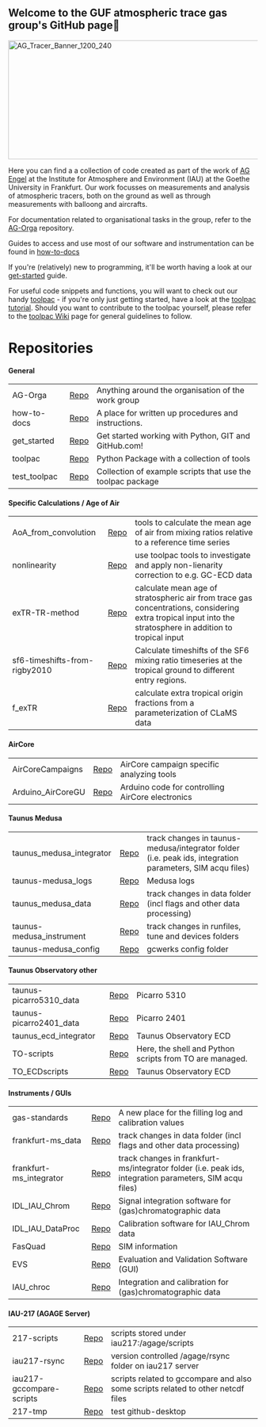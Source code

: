 ## Welcome to the GUF atmospheric trace gas group's GitHub page👋

<img width="1200" height="240" alt="AG_Tracer_Banner_1200_240" src="https://github.com/user-attachments/assets/a72429b5-505b-4a64-9924-ee89287d84d3" />

Here you can find a a collection of code created as part of the work of [AG Engel](https://www.goethe-university-frankfurt.de/158390028/Atmospheric_Tracers) at the Institute for Atmosphere and Environment (IAU) at the Goethe University in Frankfurt. Our work focusses on measurements and analysis of atmospheric tracers, both on the ground as well as through measurements with balloong and aircrafts. 

For documentation related to organisational tasks in the group, 
refer to the [AG-Orga](https://github.com/AtmosphericAngels/AG-Orga) repository. 

Guides to access and use most of our software and instrumentation can be found 
in [how-to-docs](https://github.com/AtmosphericAngels/how-to-docs)

If you're (relatively) new to programming, it'll be worth having a look at our 
[get-started](https://github.com/AtmosphericAngels/get_started) guide. 

For useful code snippets and functions, you will want to check out 
our handy [toolpac](https://github.com/AtmosphericAngels/toolpac) - if 
you're only just getting started, have a look at
the [toolpac tutorial](https://github.com/AtmosphericAngels/get_started/blob/master/How_to_toolpac.md).
Should you want to contribute to the toolpac yourself, please refer to the 
[toolpac Wiki](https://github.com/AtmosphericAngels/toolpac/wiki) page for general guidelines to follow. 

# Repositories
#### General

<table>
  <tr>
    <td>AG-Orga</th>
    <td><a href="https://github.com/AtmosphericAngels/AG-Orga">Repo</a></td>
    <td>Anything around the organisation of the work group</td>
  </tr>
  <tr>
    <td>how-to-docs</th>
    <td><a href="https://github.com/AtmosphericAngels/how-to-docs">Repo</a></td>
    <td>A place for written up procedures and instructions.</td  </tr>
  <tr>
    <td>get_started</th>
    <td><a href="https://github.com/AtmosphericAngels/get_started">Repo</a></td>
    <td>Get started working with Python, GIT and GitHub.com!</td>
  </tr>
  <tr>
    <td>toolpac</th>
    <td><a href="https://github.com/AtmosphericAngels/toolpac">Repo</a></td>
    <td>Python Package with a collection of tools</td>
  </tr>
  <tr>
    <td>test_toolpac</th>
    <td><a href="https://github.com/AtmosphericAngels/test_toolpac">Repo</a></td>
    <td>Collection of example scripts that use the toolpac package</td>
  </tr>
</table> 


#### Specific Calculations / Age of Air
<table>
  <tr>
    <td>AoA_from_convolution</th>
    <td><a href="https://github.com/AtmosphericAngels/AoA_from_convolution">Repo</a></td>
    <td>tools to calculate the mean age of air from mixing ratios relative to a reference time series</td>
  </tr>
  <tr>
    <td>nonlinearity</th>
    <td><a href="https://github.com/AtmosphericAngels/nonlinearity">Repo</a></td>
    <td>use toolpac tools to investigate and apply non-lienarity correction to e.g. GC-ECD data</td  </tr>
  <tr>
    <td>exTR-TR-method</th>
    <td><a href="https://github.com/AtmosphericAngels/exTR-TR-method">Repo</a></td>
    <td>calculate mean age of stratospheric air from trace gas concentrations, considering extra tropical input into the stratosphere in addition to tropical input</td>
  </tr>
  <tr>
    <td>sf6-timeshifts-from-rigby2010</th>
    <td><a href="https://github.com/AtmosphericAngels/sf6-timeshifts-from-rigby2010">Repo</a></td>
    <td>Calculate timeshifts of the SF6 mixing ratio timeseries at the tropical ground to different entry regions.</td>
  </tr>
  <tr>
    <td>f_exTR</th>
    <td><a href="https://github.com/AtmosphericAngels/f_exTR">Repo</a></td>
    <td>calculate extra tropical origin fractions from a parameterization of CLaMS data</td>
  </tr>
</table> 


#### AirCore
<table>
  <tr>
    <td>AirCoreCampaigns</th>
    <td><a href="https://github.com/AtmosphericAngels/AirCoreCampaigns">Repo</a></td>
    <td>AirCore campaign specific analyzing tools</td>
  </tr>
  <tr>
    <td>Arduino_AirCoreGU</th>
    <td><a href="https://github.com/AtmosphericAngels/Arduino_AirCoreGU">Repo</a></td>
    <td>Arduino code for controlling AirCore electronics</td>  
</tr>
</table>

#### Taunus Medusa
<table>
  <tr>
    <td>taunus_medusa_integrator</th>
    <td><a href="https://github.com/AtmosphericAngels/taunus_medusa_integrator">Repo</a></td>
    <td>track changes in taunus-medusa/integrator folder (i.e. peak ids, integration parameters, SIM acqu files)</td>  
  </tr>
  <tr>
    <td>taunus-medusa_logs</th>
    <td><a href="https://github.com/AtmosphericAngels/taunus-medusa_logs">Repo</a></td>
    <td>Medusa logs</td>  
  <tr>
    <td>taunus_medusa_data</th>
    <td><a href="https://github.com/AtmosphericAngels/taunus_medusa_data">Repo</a></td>
    <td>track changes in data folder (incl flags and other data processing)</td>  
  </tr>
  <tr>
    <td>taunus-medusa_instrument</th>
    <td><a href="https://github.com/AtmosphericAngels/taunus-medusa_instrument">Repo</a></td>
    <td>track changes in runfiles, tune and devices folders</td>  
  </tr>
  <tr>
    <td>taunus-medusa_config</th>
    <td><a href="https://github.com/AtmosphericAngels/taunus-medusa_config">Repo</a></td>
    <td>gcwerks config folder </td>  
  </tr>
</table> 

#### Taunus Observatory other
<table>
  <tr>
    <td>taunus-picarro5310_data</th>
    <td><a href="https://github.com/AtmosphericAngels/taunus-picarro5310_data">Repo</a></td>
    <td>Picarro 5310</td>  
  </tr>
  <tr>
    <td>taunus-picarro2401_data</th>
    <td><a href="https://github.com/AtmosphericAngels/taunus-picarro2401_data">Repo</a></td>
    <td>Picarro 2401</td>  
  <tr>
    <td>taunus_ecd_integrator</th>
    <td><a href="https://github.com/AtmosphericAngels/taunus_ecd_integrator">Repo</a></td>
    <td>Taunus Observatory ECD</td>  
  </tr>
  <tr>
    <td>TO-scripts</th>
    <td><a href="https://github.com/AtmosphericAngels/TO-scripts">Repo</a></td>
    <td>Here, the shell and Python scripts from TO are managed.</td>  
  </tr>
  <tr>
    <td>TO_ECDscripts</th>
    <td><a href="https://github.com/AtmosphericAngels/TO_ECDscripts">Repo</a></td>
    <td>Taunus Observatory ECD</td>  
  </tr>
</table> 

#### Instruments / GUIs

<table>
  <tr>
    <td>gas-standards</th>
    <td><a href="https://github.com/AtmosphericAngels/gas-standards">Repo</a></td>
    <td>A new place for the filling log and calibration values</td>  
  </tr>
  <tr>
    <td>frankfurt-ms_data</th>
    <td><a href="https://github.com/AtmosphericAngels/frankfurt-ms_data">Repo</a></td>
    <td>track changes in data folder (incl flags and other data processing)</td>  
  <tr>
    <td>frankfurt-ms_integrator</th>
    <td><a href="https://github.com/AtmosphericAngels/frankfurt-ms_integrator">Repo</a></td>
    <td>track changes in frankfurt-ms/integrator folder (i.e. peak ids, integration parameters, SIM acqu files)</td>  
  </tr>
  <tr>
    <td>IDL_IAU_Chrom</th>
    <td><a href="https://github.com/AtmosphericAngels/IDL_IAU_Chrom">Repo</a></td>
    <td>Signal integration software for (gas)chromatographic data</td>  
  </tr>
  <tr>
    <td>IDL_IAU_DataProc</th>
    <td><a href="https://github.com/AtmosphericAngels/IDL_IAU_DataProc">Repo</a></td>
    <td>Calibration software for IAU_Chrom data</td>  
  </tr>
  <tr>
    <td>FasQuad</th>
    <td><a href="https://github.com/AtmosphericAngels/FasQuad">Repo</a></td>
    <td>SIM information</td>  
  </tr>
  <tr>
    <td>EVS</th>
    <td><a href="https://github.com/AtmosphericAngels/EVS">Repo</a></td>
    <td>Evaluation and Validation Software (GUI)</td>  
  </tr>
  <tr>
    <td>IAU_chroc</th>
    <td><a href="https://github.com/AtmosphericAngels/IAU_chroc">Repo</a></td>
    <td>Integration and calibration for (gas)chromatographic data</td>  
  </tr>
</table> 

#### IAU-217 (AGAGE Server)
<table>
  <tr>
    <td>217-scripts</th>
    <td><a href="https://github.com/AtmosphericAngels/217-scripts">Repo</a></td>
    <td>scripts stored under iau217:/agage/scripts</td>  
  </tr>
  <tr>
    <td>iau217-rsync</th>
    <td><a href="https://github.com/AtmosphericAngels/iau217-rsync">Repo</a></td>
    <td>version controlled /agage/rsync folder on iau217 server</td>  
  </tr>
  <tr>
    <td>iau217-gccompare-scripts</th>
    <td><a href="https://github.com/AtmosphericAngels/iau217-gccompare-scripts">Repo</a></td>
    <td>scripts related to gccompare and also some scripts related to other netcdf files</td>  
  </tr>
  <tr>
    <td>217-tmp</th>
    <td><a href="https://github.com/AtmosphericAngels/217-tmp">Repo</a></td>
    <td>test github-desktop</td>  
  </tr>
</table> 
